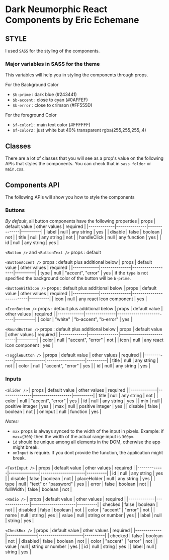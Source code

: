 # Dark Neumorphic React Components by Eric Echemane

## STYLE
I used `SASS` for the styling of the components.

### Major variables in SASS for the theme
This variables will help you in styling the components through props.

For the Background Color
- `$b-prime`  : dark blue (#243441)
- `$b-accent` : close to cyan (#0AFFEF)
- `$b-error`  : close to crimson (#FF555D)

For the foreground Color
- `$f-color1` : main text color (#FFFFFF)
- `$f-color2` : just white but 40% transparent rgba(255,255,255,.4)

## Classes
There are a lot of classes that you will see as a prop's value on the following APIs that styles the components. You can check that in `sass folder` or `main.css`.


## Components API
The following APIs will show you how to style the components

### Buttons
*By default*, all button components have the following properties
|    props    | default value | other values | required |
|-------------|---------------|--------------|----------|
| label       | null          | any string   | yes      |
| disable     | false         | boolean      | not      |
| title       | null          | any string   | not      |
| handleClick | null          | any function | yes      | 
| id          | null          | any string   | yes      | 

`<Button />` and `<ButtonText />`
props : default 

`<ButtonAccent />`
props : default plus additional below
| props       | default value | other values      | required |
|-------------|---------------|-------------------|----------|
| type        | null          | "accent", "error" | yes      |
if the `type` is not specified the background color of the button will be `b-prime`.

`<ButtonWithIcon />`
props : default plus additional below
| props       | default value | other values             | required |
|-------------|---------------|--------------------------|----------|
| icon        | null          | any react Icon component | yes      |

`<IconButton />`
props : default plus additional below
| props       | default value | other values             | required |
|-------------|---------------|--------------------------|----------|
| color       | "white"       | "b-accent", "b-error"    | yes      |

`<RoundButton />`
props : default plus additional below
| props       | default value | other values             | required |
|-------------|---------------|--------------------------|----------|
| color       | null          | "accent", "error"        | not      |
| icon        | null          | any react Icon component | yes      |

`<ToggleButton />`
| props       | default value | other values      | required |
|-------------|---------------|-------------------|----------|
| title       | null          | any string        | not      |
| color       | null          | "accent", "error" | yes      |
| id          | null          | any string        | yes      | 

### Inputs 

`<Slider />`
| props       | default value | other values      | required |
|-------------|---------------|-------------------|----------|
| title       | null          | any string        | not      |
| color       | null          | "accent", "error" | yes      |
| id          | null          | any string        | yes      |
| min         | null          | positive integer  | yes      |
| max         | null          | positive integer  | yes      |
| disable     | false         | boolean           | not      |
| onInput     | null          | function          | yes      |

*Notes:* 
- `max` props is always synced to the width of the input in pixels. Example: if `max={300}` then the width of the actual range input is `300px`.
- `id` should be unique among all elements in the DOM, otherwise the app might break.
- `onInput` is require. If you dont provide the function, the application might break.


`<TextInput />`
| props       | default value | other values         | required |
|-------------|---------------|----------------------|----------|
| id          | null          | any string           | yes      |
| disable     | false         | boolean              | not      |
| placeHolder | null          | any string           | yes      |
| type        | null          | "text" or "password" | yes      | 
| error       | false         | boolean              | not      |
| fullWidth   | false         | boolean              | not      |

`<Radio />`
| props       | default value | other values         | required |
|-------------|---------------|----------------------|----------|
| checked     | false         | boolean              | not      |
| disabled    | false         | boolean              | not      |
| color       | "accent"      | "error"              | not      |
| name        | null          | string               | yes      |
| value       | null          | string or number     | yes      |
| label       | null          | string               | yes      |

`<CheckBox />`
| props       | default value | other values         | required |
|-------------|---------------|----------------------|----------|
| checked     | false         | boolean              | not      |
| disabled    | false         | boolean              | not      |
| color       | "accent"      | "error"              | not      |
| value       | null          | string or number     | yes      |
| id          | null          | string               | yes      |
| label       | null          | string               | yes      |